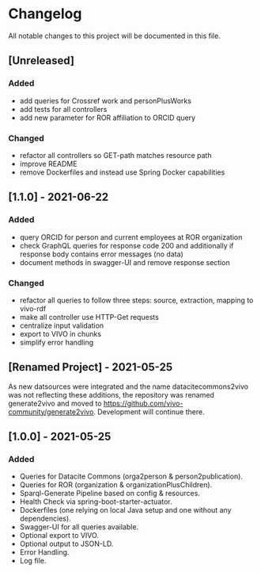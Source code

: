 # Changelog
All notable changes to this project will be documented in this file.

## [Unreleased]
### Added
- add queries for Crossref work and personPlusWorks
- add tests for all controllers
- add new parameter for ROR affiliation to ORCID query

### Changed
- refactor all controllers so GET-path matches resource path
- improve README
- remove Dockerfiles and instead use Spring Docker capabilities


## [1.1.0] - 2021-06-22
### Added
- query ORCID for person and current employees at ROR organization
- check GraphQL queries for response code 200 and additionally if response body contains error messages (no data)
- document methods in swagger-UI and remove response section

### Changed
- refactor all queries to follow three steps: source, extraction, mapping to vivo-rdf
- make all controller use HTTP-Get requests
- centralize input validation
- export to VIVO in chunks
- simplify error handling


## [Renamed Project] - 2021-05-25
As new datsources were integrated and the name datacitecommons2vivo was not reflecting
these additions, the repository was renamed generate2vivo and moved to https://github.com/vivo-community/generate2vivo. 
Development will continue there.

## [1.0.0] - 2021-05-25
### Added
- Queries for Datacite Commons (orga2person & person2publication).
- Queries for ROR (organization & organizationPlusChildren).
- Sparql-Generate Pipeline based on config & resources.
- Health Check via spring-boot-starter-actuator.
- Dockerfiles (one relying on local Java setup and one without any dependencies).
- Swagger-UI for all queries available.
- Optional export to VIVO.
- Optional output to JSON-LD.
- Error Handling.
- Log file.

